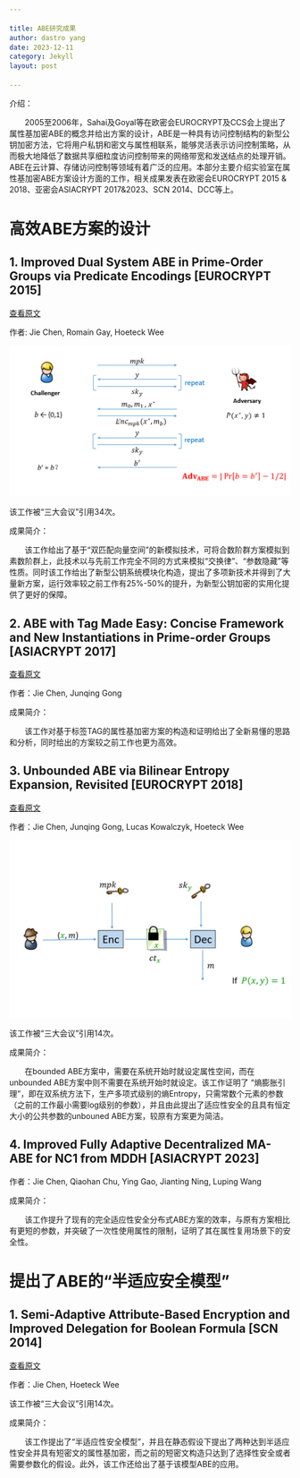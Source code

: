 ```yaml
---

title: ABE研究成果
author: dastro yang
date: 2023-12-11
category: Jekyll
layout: post

---
```


介绍：

&nbsp;&nbsp;&nbsp;&nbsp;&nbsp;&nbsp;&nbsp;2005至2006年，Sahai及Goyal等在欧密会EUROCRYPT及CCS会上提出了属性基加密ABE的概念并给出方案的设计，ABE是一种具有访问控制结构的新型公钥加密方法，它将用户私钥和密文与属性相联系，能够灵活表示访问控制策略，从而极大地降低了数据共享细粒度访问控制带来的网络带宽和发送结点的处理开销。ABE在云计算、存储访问控制等领域有着广泛的应用。本部分主要介绍实验室在属性基加密ABE方案设计方面的工作，相关成果发表在欧密会EUROCRYPT 2015 & 2018、亚密会ASIACRYPT 2017&2023、SCN 2014、DCC等上。

# 高效ABE方案的设计
##  1. Improved Dual System ABE in Prime-Order Groups via Predicate Encodings [EUROCRYPT 2015]

[查看原文](https://link.springer.com/chapter/10.1007/978-3-662-46803-6_20)

作者: Jie Chen, Romain Gay, Hoeteck Wee<br>

<img src="../assets/dualabe.png">

该工作被“三大会议”引用34次。

成果简介：

&nbsp;&nbsp;&nbsp;&nbsp;&nbsp;&nbsp;&nbsp;该工作给出了基于“双匹配向量空间”的新模拟技术，可将合数阶群方案模拟到素数阶群上，此技术以与先前工作完全不同的方式来模拟“交换律”、“参数隐藏”等性质。同时该工作给出了新型公钥系统模块化构造，提出了多项新技术并得到了大量新方案，运行效率较之前工作有25%-50%的提升，为新型公钥加密的实用化提供了更好的保障。

## 2. ABE with Tag Made Easy: Concise Framework and New Instantiations in Prime-order Groups [ASIACRYPT 2017]

[查看原文](https://link.springer.com/chapter/10.1007/978-3-319-70697-9_2)

作者：Jie Chen, Junqing Gong<br>

成果简介：

&nbsp;&nbsp;&nbsp;&nbsp;&nbsp;&nbsp;&nbsp;该工作对基于标签TAG的属性基加密方案的构造和证明给出了全新易懂的思路和分析，同时给出的方案较之前工作也更为高效。

## 3. Unbounded ABE via Bilinear Entropy Expansion, Revisited [EUROCRYPT 2018]

[查看原文](https://link.springer.com/chapter/10.1007/978-3-319-78381-9_19)

作者：Jie Chen, Junqing Gong, Lucas Kowalczyk, Hoeteck Wee

<img src="../assets/unboundedabe.png">

该工作被“三大会议”引用14次。

成果简介：

&nbsp;&nbsp;&nbsp;&nbsp;&nbsp;&nbsp;&nbsp;在bounded ABE方案中，需要在系统开始时就设定属性空间，而在unbounded ABE方案中则不需要在系统开始时就设定。该工作证明了 “熵膨胀引理”，即在双系统方法下，生产多项式级别的熵Entropy，只需常数个元素的参数（之前的工作最小需要log级别的参数），并且由此提出了适应性安全的且具有恒定大小的公共参数的unbouned ABE方案，较原有方案更为简洁。

## 4. Improved Fully Adaptive Decentralized MA-ABE for NC1 from MDDH [ASIACRYPT 2023]

作者：Jie Chen, Qiaohan Chu, Ying Gao, Jianting Ning, Luping Wang<br>

成果简介：

&nbsp;&nbsp;&nbsp;&nbsp;&nbsp;&nbsp;&nbsp;该工作提升了现有的完全适应性安全分布式ABE方案的效率，与原有方案相比有更短的参数，并突破了一次性使用属性的限制，证明了其在属性复用场景下的安全性。

# 提出了ABE的“半适应安全模型”

## 1. Semi-Adaptive Attribute-Based Encryption and Improved Delegation for Boolean Formula [SCN 2014]

[查看原文](https://link.springer.com/chapter/10.1007/978-3-319-10879-7_16)

作者：Jie Chen, Hoeteck Wee

该工作被“三大会议”引用14次。

成果简介：

&nbsp;&nbsp;&nbsp;&nbsp;&nbsp;&nbsp;&nbsp;该工作提出了“半适应性安全模型”，并且在静态假设下提出了两种达到半适应性安全并具有短密文的属性基加密，而之前的短密文构造只达到了选择性安全或者需要参数化的假设。此外，该工作还给出了基于该模型ABE的应用。
